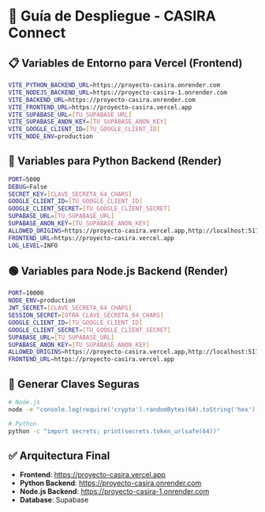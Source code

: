 # 🚀 Guía de Despliegue - CASIRA Connect

## 📋 **Variables de Entorno para Vercel (Frontend)**

```bash
VITE_PYTHON_BACKEND_URL=https://proyecto-casira.onrender.com
VITE_NODEJS_BACKEND_URL=https://proyecto-casira-1.onrender.com
VITE_BACKEND_URL=https://proyecto-casira.onrender.com
VITE_FRONTEND_URL=https://proyecto-casira.vercel.app
VITE_SUPABASE_URL=[TU_SUPABASE_URL]
VITE_SUPABASE_ANON_KEY=[TU_SUPABASE_ANON_KEY]
VITE_GOOGLE_CLIENT_ID=[TU_GOOGLE_CLIENT_ID]
VITE_NODE_ENV=production
```

## 🐍 **Variables para Python Backend (Render)**

```bash
PORT=5000
DEBUG=False
SECRET_KEY=[CLAVE_SECRETA_64_CHARS]
GOOGLE_CLIENT_ID=[TU_GOOGLE_CLIENT_ID]
GOOGLE_CLIENT_SECRET=[TU_GOOGLE_CLIENT_SECRET]
SUPABASE_URL=[TU_SUPABASE_URL]
SUPABASE_ANON_KEY=[TU_SUPABASE_ANON_KEY]
ALLOWED_ORIGINS=https://proyecto-casira.vercel.app,http://localhost:5173
FRONTEND_URL=https://proyecto-casira.vercel.app
LOG_LEVEL=INFO
```

## 🟢 **Variables para Node.js Backend (Render)**

```bash
PORT=10000
NODE_ENV=production
JWT_SECRET=[CLAVE_SECRETA_64_CHARS]
SESSION_SECRET=[OTRA_CLAVE_SECRETA_64_CHARS]
GOOGLE_CLIENT_ID=[TU_GOOGLE_CLIENT_ID]
GOOGLE_CLIENT_SECRET=[TU_GOOGLE_CLIENT_SECRET]
SUPABASE_URL=[TU_SUPABASE_URL]
SUPABASE_ANON_KEY=[TU_SUPABASE_ANON_KEY]
ALLOWED_ORIGINS=https://proyecto-casira.vercel.app,http://localhost:5173
FRONTEND_URL=https://proyecto-casira.vercel.app
```

## 🔐 **Generar Claves Seguras**

```bash
# Node.js
node -e "console.log(require('crypto').randomBytes(64).toString('hex'))"

# Python
python -c "import secrets; print(secrets.token_urlsafe(64))"
```

## ✅ **Arquitectura Final**

- **Frontend**: https://proyecto-casira.vercel.app
- **Python Backend**: https://proyecto-casira.onrender.com  
- **Node.js Backend**: https://proyecto-casira-1.onrender.com
- **Database**: Supabase
